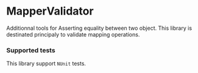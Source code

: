 # MapperValidator
Additionnal tools for Asserting equality between two object. This library is destinated principaly to validate mapping operations.

### Supported tests
This library support `NUnit` tests.